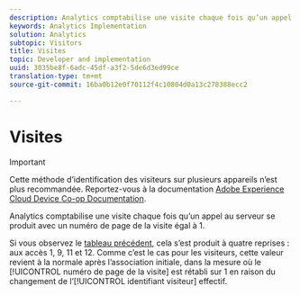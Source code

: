 ```yaml
---
description: Analytics comptabilise une visite chaque fois qu’un appel au serveur se produit avec un numéro de page de la visite égal à 1.
keywords: Analytics Implementation
solution: Analytics
subtopic: Visitors
title: Visites
topic: Developer and implementation
uuid: 3035be8f-6adc-45df-a3f2-5de6d3ed99ce
translation-type: tm+mt
source-git-commit: 16ba0b12e0f70112f4c10804d0a13c278388ecc2

---
```



# Visites

>[!IMPORTANT]
>
>Cette méthode d’identification des visiteurs sur plusieurs appareils n’est plus recommandée. Reportez-vous à la documentation [Adobe Experience Cloud Device Co-op Documentation](https://marketing.adobe.com/resources/help/en_US/mcdc/).

Analytics comptabilise une visite chaque fois qu’un appel au serveur se produit avec un numéro de page de la visite égal à 1.

Si vous observez le [tableau précédent](/help/implement/js-implementation/xdevice-visid/visit-example.md), cela s’est produit à quatre reprises : aux accès 1, 9, 11 et 12. Comme c’est le cas pour les visiteurs, cette valeur revient à la normale après l’association initiale, dans la mesure où le [!UICONTROL numéro de page de la visite] est rétabli sur 1 en raison du changement de l’[!UICONTROL identifiant visiteur] effectif.
